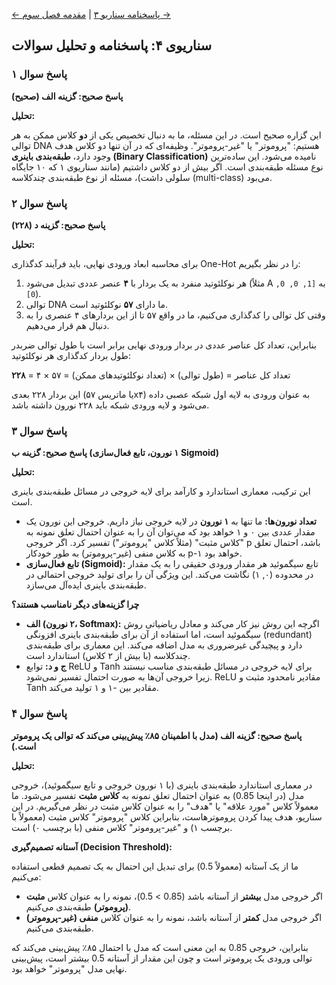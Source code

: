 [← پاسخنامه سناریو ۳](./scenario-03-answers.md) | [مقدمه فصل سوم →](../03-art-of-pattern-recognition/00-introduction.md)

## سناریوی ۴: پاسخنامه و تحلیل سوالات

### پاسخ سوال ۱

**پاسخ صحیح: گزینه الف (صحیح)**

**تحلیل:**

این گزاره صحیح است. در این مسئله، ما به دنبال تخصیص یکی از **دو** کلاس ممکن به هر توالی DNA هستیم: "پروموتر" یا "غیر-پروموتر". وظیفه‌ای که در آن تنها دو کلاس هدف وجود دارد، **طبقه‌بندی باینری (Binary Classification)** نامیده می‌شود. این ساده‌ترین نوع مسئله طبقه‌بندی است. اگر بیش از دو کلاس داشتیم (مانند سناریوی ۱ که ۱۰ جایگاه سلولی داشت)، مسئله از نوع طبقه‌بندی چندکلاسه (multi-class) می‌بود.

### پاسخ سوال ۲

**پاسخ صحیح: گزینه د (۲۲۸)**

**تحلیل:**

برای محاسبه ابعاد ورودی نهایی، باید فرآیند کدگذاری One-Hot را در نظر بگیریم:

1.  هر نوکلئوتید منفرد به یک بردار با **۴** عنصر عددی تبدیل می‌شود (مثلاً A به `[1, 0, 0, 0]`).
2.  توالی DNA ما دارای **۵۷** نوکلئوتید است.
3.  وقتی کل توالی را کدگذاری می‌کنیم، ما در واقع ۵۷ تا از این بردارهای ۴ عنصری را به دنبال هم قرار می‌دهیم.

بنابراین، تعداد کل عناصر عددی در بردار ورودی نهایی برابر است با طول توالی ضربدر طول بردار کدگذاری هر نوکلئوتید:

تعداد کل عناصر = (طول توالی) × (تعداد نوکلئوتیدهای ممکن) = ۵۷ × ۴ = **۲۲۸**

این بردار ۲۲۸ بعدی (یا ماتریس ۵۷x۴) به عنوان ورودی به لایه اول شبکه عصبی داده می‌شود و لایه ورودی شبکه باید ۲۲۸ نورون داشته باشد.

### پاسخ سوال ۳

**پاسخ صحیح: گزینه ب (۱ نورون، تابع فعال‌سازی Sigmoid)**

**تحلیل:**

این ترکیب، معماری استاندارد و کارآمد برای لایه خروجی در مسائل طبقه‌بندی باینری است.

- **تعداد نورون‌ها:** ما تنها به **۱ نورون** در لایه خروجی نیاز داریم. خروجی این نورون یک مقدار عددی بین ۰ و ۱ خواهد بود که می‌توان آن را به عنوان احتمال تعلق نمونه به "کلاس مثبت" (مثلاً کلاس "پروموتر") تفسیر کرد. اگر خروجی p باشد، احتمال تعلق به کلاس منفی (غیر-پروموتر) به طور خودکار p-۱ خواهد بود.
- **تابع فعال‌سازی (Sigmoid):** تابع سیگموئید هر مقدار ورودی حقیقی را به یک مقدار در محدوده (۰, ۱) نگاشت می‌کند. این ویژگی آن را برای تولید خروجی احتمالی در طبقه‌بندی باینری ایده‌آل می‌سازد.

**چرا گزینه‌های دیگر نامناسب هستند؟**

- **الف (۲ نورون، Softmax):** اگرچه این روش نیز کار می‌کند و معادل ریاضیاتی روش سیگموئید است، اما استفاده از آن برای طبقه‌بندی باینری افزونگی (redundant) دارد و پیچیدگی غیرضروری به مدل اضافه می‌کند. این معماری برای طبقه‌بندی چندکلاسه (با بیش از ۲ کلاس) استاندارد است.
- **ج و د:** توابع ReLU و Tanh برای لایه خروجی در مسائل طبقه‌بندی مناسب نیستند زیرا خروجی آن‌ها به صورت احتمال تفسیر نمی‌شود. ReLU مقادیر نامحدود مثبت و Tanh مقادیر بین -۱ و ۱ تولید می‌کند.

### پاسخ سوال ۴

**پاسخ صحیح: گزینه الف (مدل با اطمینان ۸۵٪ پیش‌بینی می‌کند که توالی یک پروموتر است.)**

**تحلیل:**

در معماری استاندارد طبقه‌بندی باینری (با ۱ نورون خروجی و تابع سیگموئید)، خروجی مدل (در اینجا 0.85) به عنوان احتمال تعلق نمونه به **کلاس مثبت** تفسیر می‌شود. ما معمولاً کلاس "مورد علاقه" یا "هدف" را به عنوان کلاس مثبت در نظر می‌گیریم. در این سناریو، هدف پیدا کردن پروموترهاست، بنابراین کلاس "پروموتر" کلاس مثبت (معمولاً با برچسب ۱) و "غیر-پروموتر" کلاس منفی (با برچسب ۰) است.

**آستانه تصمیم‌گیری (Decision Threshold):**

ما از یک آستانه (معمولاً 0.5) برای تبدیل این احتمال به یک تصمیم قطعی استفاده می‌کنیم:

- اگر خروجی مدل **بیشتر** از آستانه باشد (0.85 > 0.5)، نمونه را به عنوان کلاس **مثبت (پروموتر)** طبقه‌بندی می‌کنیم.
- اگر خروجی مدل **کمتر** از آستانه باشد، نمونه را به عنوان کلاس **منفی (غیر-پروموتر)** طبقه‌بندی می‌کنیم.

بنابراین، خروجی 0.85 به این معنی است که مدل با احتمال ۸۵٪ پیش‌بینی می‌کند که توالی ورودی یک پروموتر است و چون این مقدار از آستانه 0.5 بیشتر است، پیش‌بینی نهایی مدل "پروموتر" خواهد بود.
